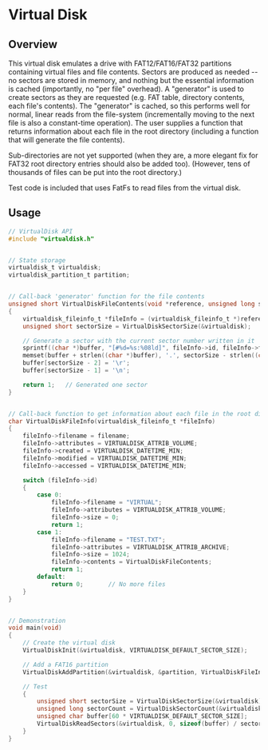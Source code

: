 # Virtual Disk


## Overview

This virtual disk emulates a drive with FAT12/FAT16/FAT32 partitions containing virtual files and file contents. 
Sectors are produced as needed -- no sectors are stored in memory, and nothing but the essential information is cached (importantly, no "per file" overhead). 
A "generator" is used to create sectors as they are requested (e.g. FAT table, directory contents, each file's contents). 
The "generator" is cached, so this performs well for normal, linear reads from the file-system (incrementally moving to the next file is also a constant-time operation). 
The user supplies a function that returns information about each file in the root directory (including a function that will generate the file contents). 

Sub-directories are not yet supported (when they are, a more elegant fix for FAT32 root directory entries should also be added too). 
(However, tens of thousands of files can be put into the root directory.)

Test code is included that uses FatFs to read files from the virtual disk. 


## Usage

```c
// VirtualDisk API
#include "virtualdisk.h"


// State storage
virtualdisk_t virtualdisk;
virtualdisk_partition_t partition;


// Call-back 'generator' function for the file contents
unsigned short VirtualDiskFileContents(void *reference, unsigned long sector, unsigned short count, unsigned char *buffer)
{
    virtualdisk_fileinfo_t *fileInfo = (virtualdisk_fileinfo_t *)reference;
    unsigned short sectorSize = VirtualDiskSectorSize(&virtualdisk);

    // Generate a sector with the current sector number written in it
    sprintf((char *)buffer, "[#%d=%s:%08ld]", fileInfo->id, fileInfo->filename, sector);
    memset(buffer + strlen((char *)buffer), '.', sectorSize - strlen((char *)buffer));
	buffer[sectorSize - 2] = '\r';
	buffer[sectorSize - 1] = '\n';

    return 1;   // Generated one sector
}


// Call-back function to get information about each file in the root directory
char VirtualDiskFileInfo(virtualdisk_fileinfo_t *fileInfo)
{
    fileInfo->filename = filename;
    fileInfo->attributes = VIRTUALDISK_ATTRIB_VOLUME;
    fileInfo->created = VIRTUALDISK_DATETIME_MIN;
    fileInfo->modified = VIRTUALDISK_DATETIME_MIN;
    fileInfo->accessed = VIRTUALDISK_DATETIME_MIN;

    switch (fileInfo->id)
    {
        case 0:
            fileInfo->filename = "VIRTUAL";
            fileInfo->attributes = VIRTUALDISK_ATTRIB_VOLUME;
            fileInfo->size = 0;
            return 1;
        case 1:
            fileInfo->filename = "TEST.TXT";
            fileInfo->attributes = VIRTUALDISK_ATTRIB_ARCHIVE;
            fileInfo->size = 1024;
            fileInfo->contents = VirtualDiskFileContents;
            return 1;
        default:
            return 0;       // No more files
    }
}


// Demonstration
void main(void)
{
    // Create the virtual disk
    VirtualDiskInit(&virtualdisk, VIRTUALDISK_DEFAULT_SECTOR_SIZE);

    // Add a FAT16 partition
    VirtualDiskAddPartition(&virtualdisk, &partition, VirtualDiskFileInfo, 1, 60, 16);

    // Test
    {
        unsigned short sectorSize = VirtualDiskSectorSize(&virtualdisk);
        unsigned long sectorCount = VirtualDiskSectorCount(&virtualdisk);
        unsigned char buffer[60 * VIRTUALDISK_DEFAULT_SECTOR_SIZE];
        VirtualDiskReadSectors(&virtualdisk, 0, sizeof(buffer) / sectorSize, buffer);
    }
}
```
